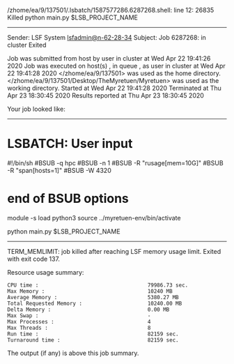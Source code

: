 /zhome/ea/9/137501/.lsbatch/1587577286.6287268.shell: line 12: 26835 Killed                  python main.py $LSB_PROJECT_NAME

------------------------------------------------------------
Sender: LSF System <lsfadmin@n-62-28-34>
Subject: Job 6287268: <NNAgent2NODROPOUT6000-memoryNOFRUIT> in cluster <dcc> Exited

Job <NNAgent2NODROPOUT6000-memoryNOFRUIT> was submitted from host <n-62-30-3> by user <s183914> in cluster <dcc> at Wed Apr 22 19:41:26 2020
Job was executed on host(s) <n-62-28-34>, in queue <hpc>, as user <s183914> in cluster <dcc> at Wed Apr 22 19:41:28 2020
</zhome/ea/9/137501> was used as the home directory.
</zhome/ea/9/137501/Desktop/TheMyretuen/Myretuen> was used as the working directory.
Started at Wed Apr 22 19:41:28 2020
Terminated at Thu Apr 23 18:30:45 2020
Results reported at Thu Apr 23 18:30:45 2020

Your job looked like:

------------------------------------------------------------
# LSBATCH: User input
#!/bin/sh
#BSUB -q hpc
#BSUB -n 1
#BSUB -R "rusage[mem=10G]"
#BSUB -R "span[hosts=1]"
#BSUB -W 4320
# end of BSUB options

module -s load python3
source ../myretuen-env/bin/activate

python main.py $LSB_PROJECT_NAME


------------------------------------------------------------

TERM_MEMLIMIT: job killed after reaching LSF memory usage limit.
Exited with exit code 137.

Resource usage summary:

    CPU time :                                   79986.73 sec.
    Max Memory :                                 10240 MB
    Average Memory :                             5380.27 MB
    Total Requested Memory :                     10240.00 MB
    Delta Memory :                               0.00 MB
    Max Swap :                                   -
    Max Processes :                              4
    Max Threads :                                8
    Run time :                                   82159 sec.
    Turnaround time :                            82159 sec.

The output (if any) is above this job summary.

